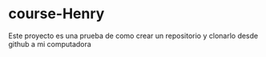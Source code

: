 # course-Henry
Este proyecto es una prueba de como crear un repositorio y clonarlo desde github a mi computadora
